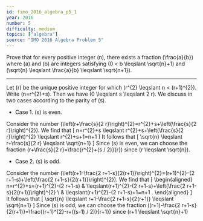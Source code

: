 ```yaml
---
id: fimo_2016_algebra_p5_1
year: 2016
number: 5
difficulty: medium
topics: ["algebra"]
source: "IMO 2016 Algebra Problem 5"
---
```


Prove that for every positive integer \(n\), there exists a fraction \(\frac{a}{b}\) where \(a\) and \(b\) are integers satisfying \(0 < b \leqslant \sqrt{n}+1\) and \(\sqrt{n} \leqslant \frac{a}{b} \leqslant \sqrt{n+1}\).

---
Let \(r\) be the unique positive integer for which \(r^{2} \leqslant n < (r+1)^{2}\). Write \(n=r^{2}+s\). Then we have \(0 \leqslant s \leqslant 2 r\). We discuss in two cases according to the parity of \(s\).

* Case 1. \(s\) is even.

Consider the number \(\left(r+\frac{s}{2 r}\right)^{2}=r^{2}+s+\left(\frac{s}{2 r}\right)^{2}\). We find that
\[
n=r^{2}+s \leqslant r^{2}+s+\left(\frac{s}{2 r}\right)^{2} \leqslant r^{2}+s+1=n+1
\]
It follows that
\[
\sqrt{n} \leqslant r+\frac{s}{2 r} \leqslant \sqrt{n+1}
\]
Since \(s\) is even, we can choose the fraction \(r+\frac{s}{2 r}=\frac{r^{2}+(s / 2)}{r}\) since \(r \leqslant \sqrt{n}\).

* Case 2. \(s\) is odd.

Consider the number \(\left(r+1-\frac{2 r+1-s}{2(r+1)}\right)^{2}=(r+1)^{2}-(2 r+1-s)+\left(\frac{2 r+1-s}{2(r+1)}\right)^{2}\). We find that
\[
\begin{aligned}
n=r^{2}+s=(r+1)^{2}-(2 r+1-s) & \leqslant(r+1)^{2}-(2 r+1-s)+\left(\frac{2 r+1-s}{2(r+1)}\right)^{2} \\
& \leqslant(r+1)^{2}-(2 r+1-s)+1=n+1 .
\end{aligned}
\]
It follows that
\[
\sqrt{n} \leqslant r+1-\frac{2 r+1-s}{2(r+1)} \leqslant \sqrt{n+1}
\]
Since \(s\) is odd, we can choose the fraction \((r+1)-\frac{2 r+1-s}{2(r+1)}=\frac{(r+1)^{2}-r+((s-1) / 2)}{r+1}\) since \(r+1 \leqslant \sqrt{n}+1\)

